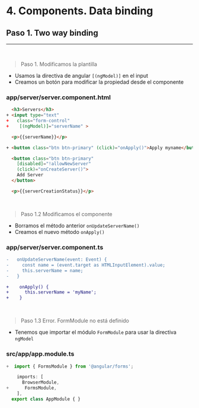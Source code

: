 # 4. Components. Data binding

## Paso 1. Two way binding
---
<br>

> Paso 1. Modificamos la plantilla
- Usamos la directiva de angular `[(ngModel)]` en el input
- Creamos un botón para modificar la propiedad desde el componente

### app/server/server.component.html
``` html
  <h3>Servers</h3>
+ <input type="text"
+   class="form-control"
+    [(ngModel)]="serverName" >

  <p>{{serverName}}</p>

+ <button class="btn btn-primary" (click)="onApply()">Apply myname</button>

  <button class="btn btn-primary"
    [disabled]="!allowNewServer"
    (click)="onCreateServer()">
    Add Server
  </button>

  <p>{{serverCreationStatus}}</p>
```
<br>

> Paso 1.2 Modificamos el componente

- Borramos el método anterior  `onUpdateServerName()`
- Creamos el nuevo método `onApply()`

### app/server/server.component.ts
``` diff
-   onUpdateServerName(event: Event) {
-     const name = (event.target as HTMLInputElement).value;
-     this.serverName = name;
-   }

+    onApply() {
+      this.serverName = 'myName';
+    }
```
<br>

> Paso 1.3 Error. FormModule no está definido

- Tenemos que importar el módulo `FormModule` para usar la directiva `ngModel`

### src/app/app.module.ts
``` ts
+  import { FormsModule } from '@angular/forms';

    imports: [
      BrowserModule,
+      FormsModule,
    ],
  export class AppModule { }
```
<br>
